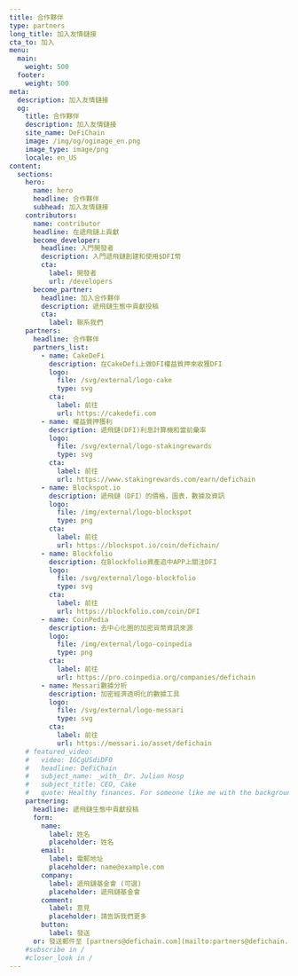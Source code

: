 ```yaml
---
title: 合作夥伴
type: partners
long_title: 加入友情鏈接
cta_to: 加入
menu:
  main:
    weight: 500
  footer:
    weight: 500
meta:
  description: 加入友情鏈接
  og:
    title: 合作夥伴
    description: 加入友情鏈接
    site_name: DeFiChain
    image: /img/og/ogimage_en.png
    image_type: image/png
    locale: en_US
content:
  sections:
    hero:
      name: hero
      headline: 合作夥伴
      subhead: 加入友情鏈接
    contributors:
      name: contributor
      headline: 在遞飛鏈上貢獻
      become_developer:
        headline: 入門開發者
        description: 入門遞飛鏈創建和使用$DFI幣
        cta:
          label: 開發者
          url: /developers
      become_partner:
        headline: 加入合作夥伴
        description: 遞飛鏈生態中貢獻投稿
        cta:
          label: 聯系我們
    partners:
      headline: 合作夥伴
      partners_list:
        - name: CakeDeFi
          description: 在CakeDefi上做DFI權益質押來收獲DFI
          logo:
            file: /svg/external/logo-cake
            type: svg
          cta:
            label: 前往
            url: https://cakedefi.com
        - name: 權益質押獲利
          description: 遞飛鏈(DFI)利息計算機和當前彙率
          logo:
            file: /svg/external/logo-stakingrewards
            type: svg
          cta:
            label: 前往
            url: https://www.stakingrewards.com/earn/defichain
        - name: Blockspot.io
          description: 遞飛鏈（DFI）的價格，圖表，數據及資訊
          logo:
            file: /img/external/logo-blockspot
            type: png
          cta:
            label: 前往
            url: https://blockspot.io/coin/defichain/
        - name: Blockfolio
          description: 在Blockfolio資產追中APP上關注DFI
          logo:
            file: /svg/external/logo-blockfolio
            type: svg
          cta:
            label: 前往
            url: https://blockfolio.com/coin/DFI
        - name: CoinPedia
          description: 去中心化圈的加密貨幣資訊來源
          logo:
            file: /img/external/logo-coinpedia
            type: png
          cta:
            label: 前往
            url: https://pro.coinpedia.org/companies/defichain
        - name: Messari數據分析
          description: 加密經濟透明化的數據工具
          logo:
            file: /svg/external/logo-messari
            type: svg
          cta:
            label: 前往
            url: https://messari.io/asset/defichain
    # featured_video:
    #   video: IGCgUSdiDF0
    #   headline: DeFiChain
    #   subject_name: _with_ Dr. Julian Hosp
    #   subject_title: CEO, Cake
    #   quote: Healthy finances. For someone like me with the background at medicine, sounds like _doing the right thing for the people_.
    partnering:
      headline: 遞飛鏈生態中貢獻投稿
      form:
        name:
          label: 姓名
          placeholder: 姓名
        email:
          label: 電郵地址
          placeholder: name@example.com
        company:
          label: 遞飛鏈基金會 (可選)
          placeholder: 遞飛鏈基金會
        comment:
          label: 意見
          placeholder: 請告訴我們更多
        button:
          label: 發送
      or: 發送郵件至 [partners@defichain.com](mailto:partners@defichain.com)
    #subscribe in /
    #closer_look in /
---
```

